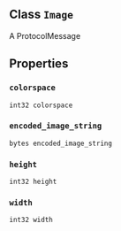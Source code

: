 

## Class  `Image` 
A ProtocolMessage

## Properties


###  `colorspace` 
 `int32 colorspace` 

###  `encoded_image_string` 
 `bytes encoded_image_string` 

###  `height` 
 `int32 height` 

###  `width` 
 `int32 width` 

